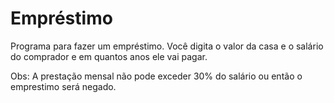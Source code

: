 # Empréstimo
Programa para fazer um empréstimo. Você digita o valor da casa e o salário do comprador e em quantos anos ele vai pagar.

Obs: A prestação mensal não pode exceder 30% do salário ou então o emprestimo será negado.
